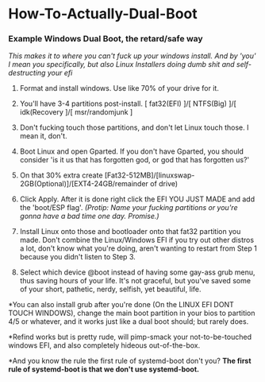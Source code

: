 # How-To-Actually-Dual-Boot

### Example Windows Dual Boot, the retard/safe way

*This makes it to where you can't fuck up your windows install. And by 'you' I mean you specifically, but also Linux Installers doing dumb shit and self-destructing your efi*

1) Format and install windows. Use like 70% of your drive for it.

2) You'll have 3-4 partitions post-install. [  fat32(EFI)  ]/[  NTFS(Big)  ]/[  idk(Recovery  ]/[ msr/randomjunk ]

3) Don't fucking touch those partitions, and don't let Linux touch those. I mean it, don't.

4) Boot Linux and open Gparted. If you don't have Gparted, you should consider 'is it us that has forgotten god, or god that has forgotten us?'

5) On that 30% extra create [Fat32-512MB]/[linuxswap-2GB(Optional)]/[EXT4-24GB/remainder of drive)

6) Click Apply. After it is done right click the EFI YOU JUST MADE and add the 'boot/ESP flag'.
*(Protip: Name your fucking partitions or you're gonna have a bad time one day. Promise.)*

7) Install Linux onto those and bootloader onto that fat32 partition you made. Don't combine the Linux/Windows EFI if you try out other distros a lot, don't know what you're doing, aren't wanting to restart from Step 1 because you didn't listen to Step 3. 

8) Select which device @boot instead of having some gay-ass grub menu, thus saving hours of your life. It's not graceful, but you've saved some of your short, pathetic, nerdy, selfish, yet beautiful, life. 

*You can also install grub after you're done (On the LINUX EFI DONT TOUCH WINDOWS), change the main boot partition in your bios to partition 4/5 or whatever, and it works just like a dual boot should; but rarely does. 

*Refind works but is pretty rude, will pimp-smack your not-to-be-touched windows EFI, and also completely hideous out-of-the-box.

*And you know the rule the first rule of systemd-boot don't you? 
**The first rule of systemd-boot is that we don't use systemd-boot.**
